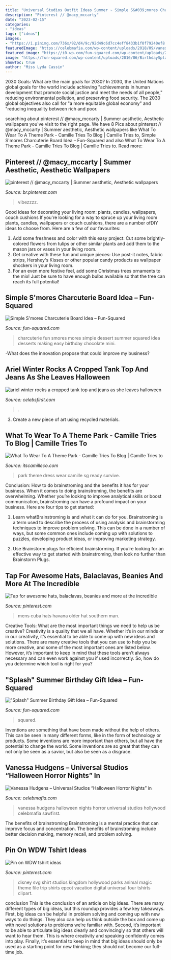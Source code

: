 ```yaml
---
title: "Universal Studios Outfit Ideas Summer ~ Simple S&#039;mores Charcuterie Board Idea – Fun-squared"
description: "Pinterest // @macy_mccarty"
date: "2023-02-15"
categories:
- "ideas"
tags: ["ideas"]
images:
- "https://i.pinimg.com/736x/92/d4/9c/92d49c6d7cc4eff8433b1f0f79240ef8.jpg"
featuredImage: "https://celebmafia.com/wp-content/uploads/2018/09/vanessa-hudgens-universal-studios-halloween-horror-nights-in-hollywood-09-14-2018-2.jpg"
featured_image: "https://i0.wp.com/fun-squared.com/wp-content/uploads/2019/05/Smores-Charcuterie-Board.jpg?fit=1500%2C2247&amp;ssl=1"
image: "https://fun-squared.com/wp-content/uploads/2016/06/BirthdaySplashIdea.jpg"
ShowToc: true
author: "Miss Lyda Cassin"
---
```



2030 Goals: What are the main goals for 2030?
In 2030, the United Nations global goals for the world include achieving "achievements in human development that promote social justice and meet the needs of all people," reducing environmental pollution, and preserving food security. The 2030 global objectives also call for "a more equitable global economy" and "reducing inequality between rich and poor.

	

		
searching about pinterest // @macy_mccarty | Summer aesthetic, Aesthetic wallpapers you've visit to the right page. We have 8 Pics about pinterest // @macy_mccarty | Summer aesthetic, Aesthetic wallpapers like What To Wear To A Theme Park - Camille Tries To Blog | Camille Tries to, Simple S&#039;mores Charcuterie Board Idea – Fun-Squared and also What To Wear To A Theme Park - Camille Tries To Blog | Camille Tries to. Read more:
		
    
## Pinterest // @macy_mccarty | Summer Aesthetic, Aesthetic Wallpapers

<img loading=lazy src="https://i.pinimg.com/736x/92/d4/9c/92d49c6d7cc4eff8433b1f0f79240ef8.jpg" onerror="this.onerror=null;this.src='https://tse1.mm.bing.net/th?id=OIP.F_nXwq1OT22P4Tn_3DslnAHaKA&amp;pid=15.1';" alt="pinterest // @macy_mccarty | Summer aesthetic, Aesthetic wallpapers">

_Source: br.pinterest.com_

>vibezzzz. 

	

Good ideas for decorating your living room: plants, candles, wallpapers, couch cushions
If you're looking for a way to spruce up your living room plants, candles, wallpapers or couch cushions, there are a number ofDIY ideas to choose from. Here are a few of our favourites: 
1. Add some freshness and color with this easy project: Cut some brightly-colored flowers from tulips or other similar plants and add them to the mason jars or vases in your living room. 
2. Get creative with these fun and unique pieces: Use post-it notes, fabric strips, Hershey's Kisses or other popular candy products as wallpaper shockers in your living room. 
3. For an even more festive feel, add some Christmas trees ornaments to the mix! Just be sure to have enough bulbs available so that the tree can reach its full potential!

    
## Simple S&#039;mores Charcuterie Board Idea – Fun-Squared

<img loading=lazy src="https://i0.wp.com/fun-squared.com/wp-content/uploads/2019/05/Smores-Charcuterie-Board.jpg?fit=1500%2C2247&amp;ssl=1" onerror="this.onerror=null;this.src='https://tse4.mm.bing.net/th?id=OIP.s_bQ9Ced4LsKILrSp8KtXwHaLG&amp;pid=15.1';" alt="Simple S&#039;mores Charcuterie Board Idea – Fun-Squared">

_Source: fun-squared.com_

>charcuterie fun smores mores simple dessert summer squared idea desserts making easy birthday chocolate mini. 

	

-What does the innovation propose that could improve my business?

    
## Ariel Winter Rocks A Cropped Tank Top And Jeans As She Leaves Halloween

<img loading=lazy src="https://www.celebsfirst.com/wp-content/uploads/2019/10/ariel-winter-rocks-a-cropped-tank-top-and-jeans-as-she-leaves-halloween-horror-nights-at-universal-studios-in-hollywood-california-241019_10.jpg" onerror="this.onerror=null;this.src='https://tse4.mm.bing.net/th?id=OIP.8sFEAqAftBEHb5riPhGX4gHaLH&amp;pid=15.1';" alt="ariel winter rocks a cropped tank top and jeans as she leaves halloween">

_Source: celebsfirst.com_

>. 

	

3. Create a new piece of art using recycled materials.

    
## What To Wear To A Theme Park - Camille Tries To Blog | Camille Tries To

<img loading=lazy src="https://farm1.staticflickr.com/744/21055448428_6561a972c6_o.jpg" onerror="this.onerror=null;this.src='https://tse3.mm.bing.net/th?id=OIP.rNctYUYwxTvVHTkTaCrf0AHaFC&amp;pid=15.1';" alt="What To Wear To A Theme Park - Camille Tries To Blog | Camille Tries to">

_Source: itscamilleco.com_

>park theme dress wear camille sg ready survive. 

	

Conclusion: How to do brainstroming and the benefits it has for your business.
When it comes to doing brainstroming, the benefits are overwhelming. Whether you’re looking to improve analytical skills or boost communication, brainstroming can have a profound impact on your business. Here are four tips to get started:
1. Learn whatBrainstroming is and what it can do for you. Brainstroming is a term used to describe the process of using analysis and brainstorming techniques to improve problem solving. This can be done in a number of ways, but some common ones include coming up with solutions to puzzles, developing product ideas, or improving marketing strategy.

2. Use Brainstorm plugs for efficient brainstorming. If you’re looking for an effective way to get started with brainstroming, then look no further than Brainstorm Plugs.

    
## Tap For Awesome Hats, Balaclavas, Beanies And More At The Incredible

<img loading=lazy src="https://i.pinimg.com/originals/a9/06/81/a906817b41a0a7b8ea2ca0ef08e9e1f2.jpg" onerror="this.onerror=null;this.src='https://tse3.mm.bing.net/th?id=OIP.mMId5Tu0z2p_PSNXZjZYSAHaNJ&amp;pid=15.1';" alt="Tap for awesome hats, balaclavas, beanies and more at the incredible">

_Source: pinterest.com_

>mens cuba hats havana older hat southern man. 

	

Creative Tools: What are the most important things we need to help us be creative?
Creativity is a quality that we all have. Whether it’s in our minds or in our creativity, it’s essential to be able to come up with new ideas and solutions. There are many creative tools that you can use to help you be more creative, and some of the most important ones are listed below. However, it’s important to keep in mind that these tools aren’t always necessary and can even work against you if used incorrectly. So, how do you determine which tool is right for you?

    
## &quot;Splash&quot; Summer Birthday Gift Idea – Fun-Squared

<img loading=lazy src="https://fun-squared.com/wp-content/uploads/2016/06/BirthdaySplashIdea.jpg" onerror="this.onerror=null;this.src='https://tse4.mm.bing.net/th?id=OIP.hCdY-Jdrj-zvY9anRrLvoQHaLE&amp;pid=15.1';" alt="&quot;Splash&quot; Summer Birthday Gift Idea – Fun-Squared">

_Source: fun-squared.com_

>squared. 

	

Inventions are something that have been made without the help of others. This can be seen in many different forms, like in the form of technology or products. Some inventions are more important than others, but all have the potential to change the world. Some inventions are so great that they can not only be seen as a savior, but also be seen as a disgrace.

    
## Vanessa Hudgens – Universal Studios “Halloween Horror Nights” In

<img loading=lazy src="https://celebmafia.com/wp-content/uploads/2018/09/vanessa-hudgens-universal-studios-halloween-horror-nights-in-hollywood-09-14-2018-2.jpg" onerror="this.onerror=null;this.src='https://tse3.mm.bing.net/th?id=OIP.ktaXusTBTh93D817MddnVQHaKr&amp;pid=15.1';" alt="Vanessa Hudgens – Universal Studios “Halloween Horror Nights” in">

_Source: celebmafia.com_

>vanessa hudgens halloween nights horror universal studios hollywood celebmafia sawfirst. 

	

The benefits of brainstroming
Brainstroming is a mental practice that can improve focus and concentration. The benefits of brainstroming include better decision making, memory recall, and problem solving.

    
## Pin On WDW Tshirt Ideas

<img loading=lazy src="https://i.pinimg.com/736x/46/51/75/465175d2e56b1e516893971d26e865d3--disney-tshirts-family-vacations-disney-world-family-outfits.jpg" onerror="this.onerror=null;this.src='https://tse1.mm.bing.net/th?id=OIP.fx0nFRqbuQsBbeiplghTrQHaHa&amp;pid=15.1';" alt="Pin on WDW tshirt ideas">

_Source: pinterest.com_

>disney svg shirt studios kingdom hollywood parks animal magic theme file trip shirts epcot vacation digital universal four tshirts clipart. 

	

conclusion
This is the conclusion of an article on big ideas. 
There are many different types of big ideas, but this roundup provides a few key takeaways. First, big ideas can be helpful in problem solving and coming up with new ways to do things. They also can help us think outside the box and come up with novel solutions to problems we’re familiar with. 
 Second, it’s important to be able to articulate big ideas clearly and convincingly so that others will want to hear them. This is where creativity and speaking confidently comes into play. Finally, it’s essential to keep in mind that big ideas should only be used as a starting point for new thinking; they should not become our full-time job.

